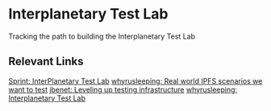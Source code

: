 # Interplanetary Test Lab
Tracking the path to building the Interplanetary Test Lab

## Relevant Links

[Sprint: InterPlanetary Test Lab](https://github.com/ipfs/pm/issues/354)
[whyrusleeping: Real world IPFS scenarios we want to test](https://github.com/ipfs/notes/issues/211)
[jbenet: Leveling up testing infrastructure](https://github.com/ipfs/notes/issues/202)
[whyrusleeping: Interplanetary Test Lab](https://github.com/ipfs/notes/issues/191)
